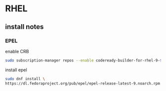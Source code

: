 # RHEL

## install notes
### EPEL
enable CRB
```bash
sudo subscription-manager repos --enable codeready-builder-for-rhel-9-$(arch)-rpms
```
install epel 
```Bash
sudo dnf install \
https://dl.fedoraproject.org/pub/epel/epel-release-latest-9.noarch.rpm
```